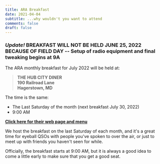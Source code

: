 ```yaml
---
title: ARA Breakfast
date: 2021-04-04
subtitle: ...why wouldn't you want to attend
comments: false
draft: false
---
```


### *Update!*  **BREAKFAST WILL NOT BE HELD JUNE 25, 2022 BECAUSE OF FIELD DAY -- Setup of radio equipment and final tweaking begins at 9A**

The ARA monthly breakfast for July 2022 will be held at:
>   **THE HUB CITY DINER**  
>   **190 Railroad Lane**  
>   **Hagerstown, MD**   

The time is the same:  
-  The Last Saturday of the month (next breakfast July 30, 2022)  
-  9:00 AM  

[**Click here for their web page and menu**](https://hubcitydinerhagerstown.com/)   

We host the breakfast on the last Saturday of each month, and it's a great time for eyeball QSOs with people you've spoken to over the air, or just to meet up with friends you haven't seen for while. 

Officially, the breakfast starts at 9:00 AM, but it is always a good idea to come a little early to make sure that you get a good seat.
